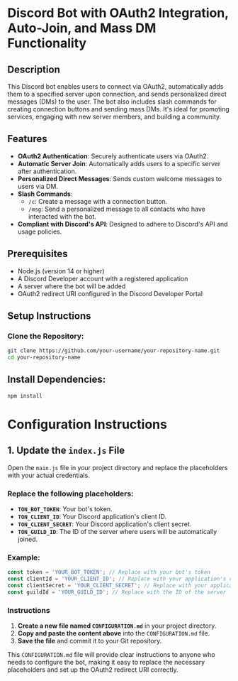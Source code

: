 # Discord Bot with OAuth2 Integration, Auto-Join, and Mass DM Functionality

## Description
This Discord bot enables users to connect via OAuth2, automatically adds them to a specified server upon connection, and sends personalized direct messages (DMs) to the user. The bot also includes slash commands for creating connection buttons and sending mass DMs. It's ideal for promoting services, engaging with new server members, and building a community.

## Features
- **OAuth2 Authentication**: Securely authenticate users via OAuth2.
- **Automatic Server Join**: Automatically adds users to a specific server after authentication.
- **Personalized Direct Messages**: Sends custom welcome messages to users via DM.
- **Slash Commands**:
  - `/c`: Create a message with a connection button.
  - `/msg`: Send a personalized message to all contacts who have interacted with the bot.
- **Compliant with Discord's API**: Designed to adhere to Discord's API and usage policies.

## Prerequisites
- Node.js (version 14 or higher)
- A Discord Developer account with a registered application
- A server where the bot will be added
- OAuth2 redirect URI configured in the Discord Developer Portal

## Setup Instructions

### Clone the Repository:
```bash
git clone https://github.com/your-username/your-repository-name.git
cd your-repository-name 
```
## Install Dependencies:
```bash
npm install
```
# Configuration Instructions

## 1. Update the `index.js` File

Open the `main.js` file in your project directory and replace the placeholders with your actual credentials.

### Replace the following placeholders:

- **`TON_BOT_TOKEN`**: Your bot's token.
- **`TON_CLIENT_ID`**: Your Discord application's client ID.
- **`TON_CLIENT_SECRET`**: Your Discord application's client secret.
- **`TON_GUILD_ID`**: The ID of the server where users will be automatically joined.

### Example:

```javascript
const token = 'YOUR_BOT_TOKEN'; // Replace with your bot's token
const clientId = 'YOUR_CLIENT_ID'; // Replace with your application's client ID
const clientSecret = 'YOUR_CLIENT_SECRET'; // Replace with your application's client secret
const guildId = 'YOUR_GUILD_ID'; // Replace with the ID of the server
```

### Instructions

1. **Create a new file named `CONFIGURATION.md`** in your project directory.
2. **Copy and paste the content above** into the `CONFIGURATION.md` file.
3. **Save the file** and commit it to your Git repository.

This `CONFIGURATION.md` file will provide clear instructions to anyone who needs to configure the bot, making it easy to replace the necessary placeholders and set up the OAuth2 redirect URI correctly.
